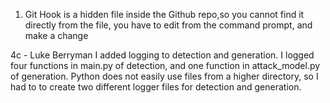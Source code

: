 1. Git Hook is a hidden file inside the Github repo,so you cannot find it directly from the file, you have to edit from the command prompt, and make a change

4c - Luke Berryman
    I added logging to detection and generation. I logged four functions in main.py of detection, and one function in attack_model.py of generation.
    Python does not easily use files from a higher directory, so I had to to create two different logger files for detection and generation.